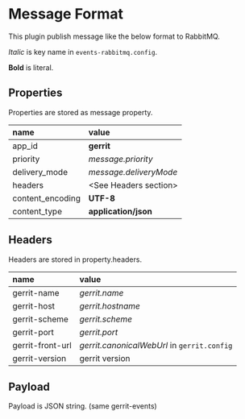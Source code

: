 Message Format
======================

This plugin publish message like the below format to RabbitMQ.

*Italic* is key name in `events-rabbitmq.config`.

**Bold** is literal.

Properties
-----------------------

Properties are stored as message property.

| name             | value
|:-----------------|:--------------------------
| app_id           | **gerrit**
| priority         | *message.priority*
| delivery_mode    | *message.deliveryMode*
| headers          | &lt;See Headers section&gt;
| content_encoding | **UTF-8**
| content_type     | **application/json**


Headers
-----------------------

Headers are stored in property.headers.

| name             | value
|:-----------------|:------------------------------------------
| gerrit-name      | *gerrit.name*
| gerrit-host      | *gerrit.hostname*
| gerrit-scheme    | *gerrit.scheme*
| gerrit-port      | *gerrit.port*
| gerrit-front-url | *gerrit.canonicalWebUrl* in `gerrit.config`
| gerrit-version   | gerrit version


Payload
-----------------------

Payload is JSON string. (same gerrit-events)
